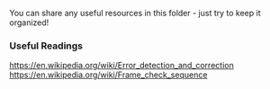 You can share any useful resources in this folder - just try to keep it organized!

### Useful Readings
https://en.wikipedia.org/wiki/Error_detection_and_correction
https://en.wikipedia.org/wiki/Frame_check_sequence
